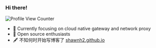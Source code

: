 ### Hi there!

![Profile View Counter](https://komarev.com/ghpvc/?username=shawnh2)

- 🔭 Currently focusing on cloud native gateway and network proxy
- 🌱 Open source enthusiasts
- 🖋️ 不知何时开始写博客了 [shawnh2.github.io](https://shawnh2.github.io/)
